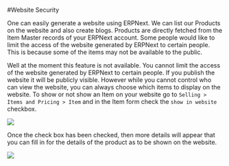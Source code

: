 #Website Security

One can easily generate a website using ERPNext. We can list our Products on the website and also create blogs. Products are directly fetched from the Item Master records of your ERPNext account. Some people would like to limit the access of the website generated by ERPNext to certain people. This is because some of the items may not be available to the public.

Well at the moment this feature is not available. You cannot limit the access of the website generated by ERPNext to certain people. If you publish the website it will be publicly visible. However while you cannot control who can view the website, you can always choose which items to display on the website. To show or not show an Item on your website go to `Selling > Items and Pricing > Item` and in the Item form check the `show in website` checkbox. 

<img src="/docs/assets/img/articles/item-show-on-website-checkbox.png"> 

Once the check box has been checked, then more details will appear that you can fill in for the details of the product as to be shown on the website.

<img src="/docs/assets/img/articles/item-show-on-website-checkbox-checked.png"> 